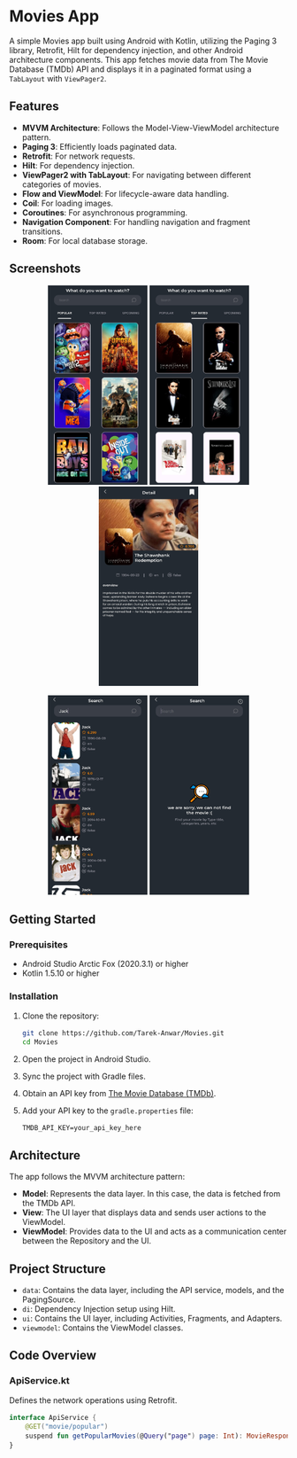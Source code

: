 # Movies App

A simple Movies app built using Android with Kotlin, utilizing the Paging 3 library, Retrofit, Hilt for dependency injection, and other Android architecture components. This app fetches movie data from The Movie Database (TMDb) API and displays it in a paginated format using a `TabLayout` with `ViewPager2`.

## Features

- **MVVM Architecture**: Follows the Model-View-ViewModel architecture pattern.
- **Paging 3**: Efficiently loads paginated data.
- **Retrofit**: For network requests.
- **Hilt**: For dependency injection.
- **ViewPager2 with TabLayout**: For navigating between different categories of movies.
- **Flow and ViewModel**: For lifecycle-aware data handling.
- **Coil**: For loading images.
- **Coroutines**: For asynchronous programming.
- **Navigation Component**: For handling navigation and fragment transitions.
- **Room**: For local database storage.
  
## Screenshots
<p align="center">
 <img src="img/1.jpg" height="360" width="180">
<img src="img/2.jpg" height="360" width="180">
 <img src="img/3.jpg" height="360" width="180">
</p>
<p align="center">
 <img src="img/4.jpg" height="360" width="180">
 <img src="img/5.jpg" height="360" width="180">
</p>

## Getting Started

### Prerequisites

- Android Studio Arctic Fox (2020.3.1) or higher
- Kotlin 1.5.10 or higher

### Installation

1. Clone the repository:
    ```sh
    git clone https://github.com/Tarek-Anwar/Movies.git
    cd Movies
    ```

2. Open the project in Android Studio.

3. Sync the project with Gradle files.

4. Obtain an API key from [The Movie Database (TMDb)](https://www.themoviedb.org/documentation/api).

5. Add your API key to the `gradle.properties` file:
    ```properties
    TMDB_API_KEY=your_api_key_here
    ```

## Architecture

The app follows the MVVM architecture pattern:

- **Model**: Represents the data layer. In this case, the data is fetched from the TMDb API.
- **View**: The UI layer that displays data and sends user actions to the ViewModel.
- **ViewModel**: Provides data to the UI and acts as a communication center between the Repository and the UI.

## Project Structure

- `data`: Contains the data layer, including the API service, models, and the PagingSource.
- `di`: Dependency Injection setup using Hilt.
- `ui`: Contains the UI layer, including Activities, Fragments, and Adapters.
- `viewmodel`: Contains the ViewModel classes.

## Code Overview

### ApiService.kt

Defines the network operations using Retrofit.

```kotlin
interface ApiService {
    @GET("movie/popular")
    suspend fun getPopularMovies(@Query("page") page: Int): MovieResponse
}
